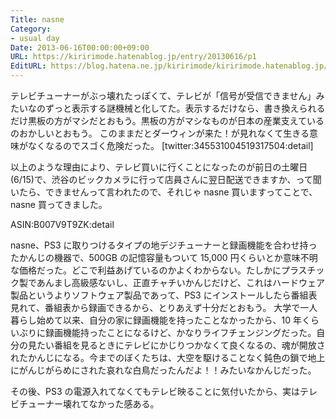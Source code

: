 ```yaml
---
Title: nasne
Category:
- usual day
Date: 2013-06-16T00:00:00+09:00
URL: https://kiririmode.hatenablog.jp/entry/20130616/p1
EditURL: https://blog.hatena.ne.jp/kiririmode/kiririmode.hatenablog.jp/atom/entry/8454420450078209692
---
```



テレビチューナーがぶっ壊れたっぽくて、テレビが「信号が受信できません」みたいなのずっと表示する謎機械と化してた。表示するだけなら、書き換えられるだけ黒板の方がマシだとおもう。黒板の方がマシなものが日本の産業支えているのおかしいとおもう。
このままだとダーウィンが来た！が見れなくて生きる意味がなくなるのでスゴく危険だった。
[twitter:345531004519317504:detail]

以上のような理由により、テレビ買いに行くことになったのが前日の土曜日(6/15)で、渋谷のビックカメラに行って店員さんに翌日配送できますか、って聞いたら、できませんって言われたので、それじゃ nasne 買いますってことで、nasne 買ってきました。

ASIN:B007V9T9ZK:detail

nasne、PS3 に取りつけるタイプの地デジチューナーと録画機能を合わせ持ったかんじの機器で、500GB の記憶容量もついて 15,000 円くらいとか意味不明な価格だった。どこで利益あげているのかよくわからない。たしかにプラスチック製であんまし高級感ないし、正直チャチいかんじだけど、これはハードウェア製品というよりソフトウェア製品であって、PS3 にインストールしたら番組表見れて、番組表から録画できるから、とりあえず十分だとおもう。
大学で一人暮らし始めて以来、自分の家に録画機能を持ったことなかったから、10 年くらいぶりに録画機能持ったことになるけど、かなりライフチェンジングだった。自分の見たい番組を見るときにテレビにかじりつかなくて良くなるの、魂が開放されたかんじになる。今までのぼくたちは、大空を駆けることなく鈍色の鎖で地上にがんじがらめにされた哀れな白鳥だったんだよ！！みたいなかんじだった。

その後、PS3 の電源入れてなくてもテレビ映ることに気付いたから、実はテレビチューナー壊れてなかった感ある。
